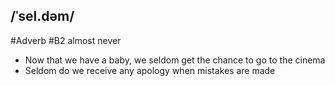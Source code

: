 ## /ˈsel.dəm/  
#Adverb 
#B2
almost never

- Now that we have a baby, we seldom get the chance to go to the cinema
- Seldom do we receive any apology when mistakes are made